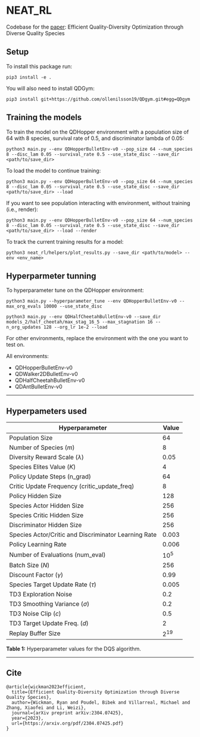 # NEAT_RL

Codebase for the [paper](https://arxiv.org/pdf/2304.07425.pdf): Efficient Quality-Diversity Optimization through Diverse Quality Species

## Setup
To install this package run:
```shell
pip3 install -e .
```
You will also need to install QDGym:
```shell
pip3 install git+https://github.com/ollenilsson19/QDgym.git#egg=QDgym
```

## Training the models
To train the model on the QDHopper environment with a population size of 64 with 8 species, survival rate of 0.5, and discriminator lambda of 0.05:
```shell
python3 main.py --env QDHopperBulletEnv-v0 --pop_size 64 --num_species 8 --disc_lam 0.05 --survival_rate 0.5 --use_state_disc --save_dir <path/to/save_dir>
```

To load the model to continue training:
```shell
python3 main.py --env QDHopperBulletEnv-v0 --pop_size 64 --num_species 8 --disc_lam 0.05 --survival_rate 0.5 --use_state_disc --save_dir <path/to/save_dir> --load
```


If you want to see population interacting with environment, without training (i.e., render):
```shell
python3 main.py --env QDHopperBulletEnv-v0 --pop_size 64 --num_species 8 --disc_lam 0.05 --survival_rate 0.5 --use_state_disc --save_dir <path/to/save_dir> --load --render
```

To track the current training results for a model:
```shell
python3 neat_rl/helpers/plot_results.py --save_dir <path/to/model> --env <env_name>
```

## Hyperparmeter tunning
To hyperparameter tune on the QDHopper environment: 
```shell
python3 main.py --hyperparameter_tune --env QDHopperBulletEnv-v0 --max_org_evals 10000 --use_state_disc
```

```shell
python3 main.py --env QDHalfCheetahBulletEnv-v0 --save_dir models_2/half_cheetah/max_stag_16_5 --max_stagnation 16 --n_org_updates 128 --org_lr 1e-2 --load
```

For other environments, replace the environment with the one you want to test on.

All environments:
* QDHopperBulletEnv-v0
* QDWalker2DBulletEnv-v0
* QDHalfCheetahBulletEnv-v0
* QDAntBulletEnv-v0

----

## Hyperpameters used 
<p align="center">

| Hyperparameter                               | Value       |
|----------------------------------------------|-------------|
| Population Size                              | 64          |
| Number of Species ($m$)                      | 8           |
| Diversity Reward Scale ($\lambda$)           | 0.05        |
| Species Elites Value ($K$)                   | 4           |
| Policy Update Steps (n_grad)                 | 64          |
| Critic Update Frequency (critic_update_freq)     | 8           |
| Policy Hidden Size                           | 128         |
| Species Actor Hidden Size                    | 256         |
| Species Critic Hidden Size                   | 256         |
| Discriminator Hidden Size                    | 256         |
| Species Actor/Critic and Discriminator Learning Rate | 0.003 |
| Policy Learning Rate                         | 0.006       |
| Number of Evaluations (num_eval)             | $10^{5}$    |
| Batch Size ($N$)                             | 256         |
| Discount Factor ($\gamma$)                   | 0.99        |
| Species Target Update Rate ($\tau$)          | 0.005       |
| TD3 Exploration Noise                        | 0.2         |
| TD3 Smoothing Variance ($\sigma$)            | 0.2         |
| TD3 Noise Clip ($c$)                         | 0.5         |
| TD3 Target Update Freq. ($d$)                | 2           |
| Replay Buffer Size                           | $2^{19}$    |

**Table 1:** Hyperparameter values for the DQS algorithm.

</p>

-------
## Cite

```
@article{wickman2023efficient,
  title={Efficient Quality-Diversity Optimization through Diverse Quality Species},
  author={Wickman, Ryan and Poudel, Bibek and Villarreal, Michael and Zhang, Xiaofei and Li, Weizi},
  journal={arXiv preprint arXiv:2304.07425},
  year={2023},
  url={https://arxiv.org/pdf/2304.07425.pdf}
}
```
